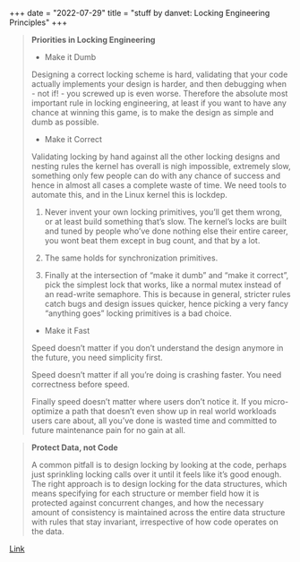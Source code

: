 +++
date = "2022-07-29"
title = "stuff by danvet: Locking Engineering Principles"
+++

> **Priorities in Locking Engineering**
>
> * Make it Dumb
>
> Designing a correct locking scheme is hard, validating that your code actually implements your design is harder, and then debugging when - not if! - you screwed up is even worse. Therefore the absolute most important rule in locking engineering, at least if you want to have any chance at winning this game, is to make the design as simple and dumb as possible.
>
> * Make it Correct
>
> Validating locking by hand against all the other locking designs and nesting rules the kernel has overall is nigh impossible, extremely slow, something only few people can do with any chance of success and hence in almost all cases a complete waste of time. We need tools to automate this, and in the Linux kernel this is lockdep.
>
> 1. Never invent your own locking primitives, you’ll get them wrong, or at least build something that’s slow. The kernel’s locks are built and tuned by people who’ve done nothing else their entire career, you wont beat them except in bug count, and that by a lot.
>
> 2. The same holds for synchronization primitives.
>
> 3. Finally at the intersection of “make it dumb” and “make it correct”, pick the simplest lock that works, like a normal mutex instead of an read-write semaphore. This is because in general, stricter rules catch bugs and design issues quicker, hence picking a very fancy “anything goes” locking primitives is a bad choice.
>
> * Make it Fast
>
> Speed doesn’t matter if you don’t understand the design anymore in the future, you need simplicity first.
>
> Speed doesn’t matter if all you’re doing is crashing faster. You need correctness before speed.
>
> Finally speed doesn’t matter where users don’t notice it. If you micro-optimize a path that doesn’t even show up in real world workloads users care about, all you’ve done is wasted time and committed to future maintenance pain for no gain at all.

> **Protect Data, not Code**
>
> A common pitfall is to design locking by looking at the code, perhaps just sprinkling locking calls over it until it feels like it’s good enough. The right approach is to design locking for the data structures, which means specifying for each structure or member field how it is protected against concurrent changes, and how the necessary amount of consistency is maintained across the entire data structure with rules that stay invariant, irrespective of how code operates on the data.

[Link](https://blog.ffwll.ch/2022/07/locking-engineering.html)
